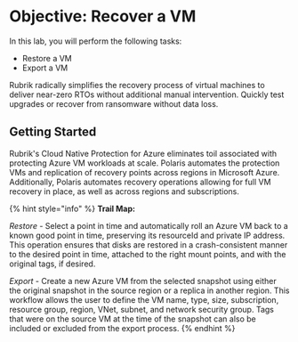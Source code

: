 # Objective: Recover a VM

In this lab, you will perform the following tasks:

* Restore a VM
* Export a VM

Rubrik radically simplifies the recovery process of virtual machines to deliver near-zero RTOs without additional manual intervention. Quickly test upgrades or recover from ransomware without data loss.

## Getting Started
Rubrik's Cloud Native Protection for Azure eliminates toil associated with protecting Azure VM workloads at scale. Polaris automates the protection VMs and replication of recovery points across regions in Microsoft Azure. Additionally, Polaris automates recovery operations allowing for full VM recovery in place, as well as across regions and subscriptions.

{% hint style="info" %}
**Trail Map:**

_Restore_ - Select a point in time and automatically roll an Azure VM back to a known good point in time, preserving its resourceId and private IP address. This operation ensures that disks are restored in a crash-consistent manner to the desired point in time, attached to the right mount points, and with the original tags, if desired.

_Export_ - Create a new Azure VM from the selected snapshot using either the original snapshot in the source region or a replica in another region. This workflow allows the user to define the VM name, type, size, subscription, resource group, region, VNet, subnet, and network security group. Tags that were on the source VM at the time of the snapshot can also be included or excluded from the export process.
{% endhint %}